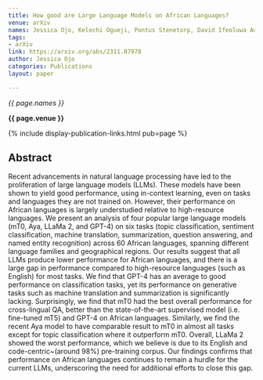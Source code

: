 ```yaml
---
title: How good are Large Language Models on African Languages?
venue: arXiv
names: Jessica Ojo, Kelechi Ogueji, Pontus Stenetorp, David Ifeoluwa Adelani
tags:
- arXiv
link: https://arxiv.org/abs/2311.07978
author: Jessica Ojo
categories: Publications
layout: paper

---
```


*{{ page.names }}*

**{{ page.venue }}**

{% include display-publication-links.html pub=page %}

## Abstract

Recent advancements in natural language processing have led to the proliferation of large language models (LLMs). These models have been shown to yield good performance, using in-context learning, even on tasks and languages they are not trained on. However, their performance on African languages is largely understudied relative to high-resource languages. We present an analysis of four popular large language models (mT0, Aya, LLaMa 2, and GPT-4) on six tasks (topic classification, sentiment classification, machine translation, summarization, question answering, and named entity recognition) across 60 African languages, spanning different language families and geographical regions. Our results suggest that all LLMs produce lower performance for African languages, and there is a large gap in performance compared to high-resource languages (such as English) for most tasks. We find that GPT-4 has an average to good performance on classification tasks, yet its performance on generative tasks such as machine translation and summarization is significantly lacking. Surprisingly, we find that mT0 had the best overall performance for cross-lingual QA, better than the state-of-the-art supervised model (i.e. fine-tuned mT5) and GPT-4 on African languages. Similarly, we find the recent Aya model to have comparable result to mT0 in almost all tasks except for topic classification where it outperform mT0. Overall, LLaMa 2 showed the worst performance, which we believe is due to its English and code-centric~(around 98%) pre-training corpus. Our findings confirms that performance on African languages continues to remain a hurdle for the current LLMs, underscoring the need for additional efforts to close this gap.